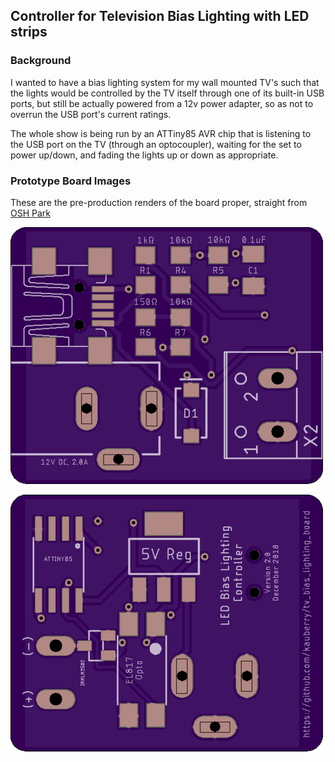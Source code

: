 ## Controller for Television Bias Lighting with LED strips ##

### Background ###
I wanted to have a bias lighting system for my wall mounted TV's such that the lights would be controlled by the TV itself through one of its built-in USB ports, but still be actually powered from a 12v power adapter, so as not to overrun the USB port's current ratings.

The whole show is being run by an ATTiny85 AVR chip that is listening to the USB port on the TV (through an optocoupler), waiting for the set to power up/down, and fading the lights up or down as appropriate.

### Prototype Board Images
These are the pre-production renders of the board proper, straight from [OSH Park](http://oshpark.com)

![Prototype Board Front Image](/images/bias_lighting_board_v2_front.png)

![Prototype Board Back Image](/images/bias_lighting_board_v2_back.png)
